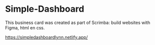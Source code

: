 # Simple-Dashboard
This business card was created as part of Scrimba: build websites with Figma, html en css.

https://simpledashboardlynn.netlify.app/